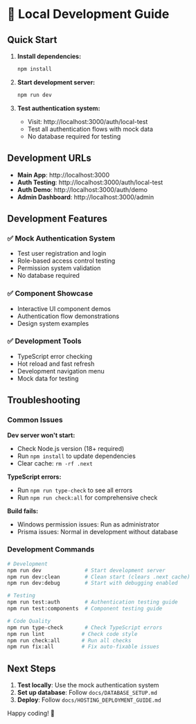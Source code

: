 # 🚀 Local Development Guide

## Quick Start

1. **Install dependencies:**
   ```bash
   npm install
   ```

2. **Start development server:**
   ```bash
   npm run dev
   ```

3. **Test authentication system:**
   - Visit: http://localhost:3000/auth/local-test
   - Test all authentication flows with mock data
   - No database required for testing

## Development URLs

- **Main App**: http://localhost:3000
- **Auth Testing**: http://localhost:3000/auth/local-test
- **Auth Demo**: http://localhost:3000/auth/demo
- **Admin Dashboard**: http://localhost:3000/admin

## Development Features

### ✅ Mock Authentication System
- Test user registration and login
- Role-based access control testing
- Permission system validation
- No database required

### ✅ Component Showcase
- Interactive UI component demos
- Authentication flow demonstrations
- Design system examples

### ✅ Development Tools
- TypeScript error checking
- Hot reload and fast refresh
- Development navigation menu
- Mock data for testing

## Troubleshooting

### Common Issues

**Dev server won't start:**
- Check Node.js version (18+ required)
- Run `npm install` to update dependencies
- Clear cache: `rm -rf .next`

**TypeScript errors:**
- Run `npm run type-check` to see all errors
- Run `npm run check:all` for comprehensive check

**Build fails:**
- Windows permission issues: Run as administrator
- Prisma issues: Normal in development without database

### Development Commands

```bash
# Development
npm run dev              # Start development server
npm run dev:clean        # Clean start (clears .next cache)
npm run dev:debug        # Start with debugging enabled

# Testing
npm run test:auth        # Authentication testing guide
npm run test:components  # Component testing guide

# Code Quality
npm run type-check       # Check TypeScript errors
npm run lint            # Check code style
npm run check:all       # Run all checks
npm run fix:all         # Fix auto-fixable issues
```

## Next Steps

1. **Test locally**: Use the mock authentication system
2. **Set up database**: Follow `docs/DATABASE_SETUP.md`
3. **Deploy**: Follow `docs/HOSTING_DEPLOYMENT_GUIDE.md`

Happy coding! 🎉
